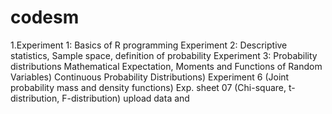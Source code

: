 # codesm
1.Experiment 1: Basics of R programming
Experiment 2: Descriptive statistics, Sample space, definition of probability
Experiment 3: Probability distributions
Mathematical Expectation, Moments and Functions of Random Variables)
Continuous Probability Distributions)
Experiment 6 (Joint probability mass and density functions)
Exp. sheet 07 (Chi-square, t-distribution, F-distribution)
upload data and 



                                             


